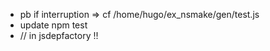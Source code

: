 * pb if interruption  => cf /home/hugo/ex_nsmake/gen/test.js
* update npm test  
* // in jsdepfactory !!